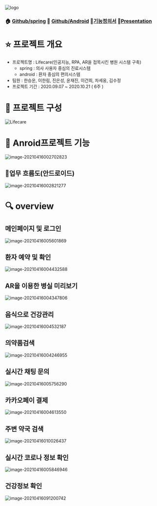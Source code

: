 

![logo](readme.assets/logo.png)

### 🏠 [Github/spring](https://github.com/swhan9404/spring_lifecare)  :iphone: [Github/Android](https://github.com/swhan9404/android_lifecare)  :page_with_curl:[기능정의서](https://drive.google.com/file/d/1LZsXce04RQRZWH4noepl6sUtd362d0IS/view?usp=sharing) :microphone:[Presentation](https://youtu.be/8FPHJWBBEOk)



# :star: 프로젝트 개요

- 프로젝트명 : Lifecare(인공지능, RPA, AR을 접목시킨 병원 시스템 구축)
  - spring : 의사 사용자 중심의 진료시스템
  - android : 환자 중심의 편의시스템
- 팀원 : 한승운, 이한림, 진은성, 윤재진, 이건희, 차세웅, 김수정
- 프로젝트 기간 :  2020.09.07 ~ 2020.10.21 ( 6주 )



# :wrench: 프로젝트 구성

![Lifecare](readme.assets/LifecareDetail.jpg)



# :green_book: Anroid프로젝트 기능

![image-20210416002702823](readme.assets/image-20210416002702823.png)



## :hospital:업무 흐름도(안드로이드)

![image-20210416002821277](readme.assets/image-20210416002821277.png)



# :mag: overview

## 메인페이지 및 로그인

![image-20210416005601869](readme.assets/image-20210416005601869.png)



## 환자 예약 및 확인

![image-20210416004432588](readme.assets/image-20210416004432588.png)



## AR을 이용한 병실 미리보기

![image-20210416004347806](readme.assets/image-20210416004347806.png)



## 음식으로 건강관리

![image-20210416004532187](readme.assets/image-20210416004532187.png)



## 의약품검색

![image-20210416004246955](readme.assets/image-20210416004246955.png)

## 실시간 채팅 문의

![image-20210416005756290](readme.assets/image-20210416005756290.png)



## 카카오페이 결제

![image-20210416004613550](readme.assets/image-20210416004613550.png)

## 주변 약국 검색

![image-20210416010026437](readme.assets/image-20210416010026437.png)



## 실시간 코로나 정보 확인

![image-20210416005846946](readme.assets/image-20210416005846946.png)

## 건강정보 확인

![image-20210416091200742](readme.assets/image-20210416091200742.png)

